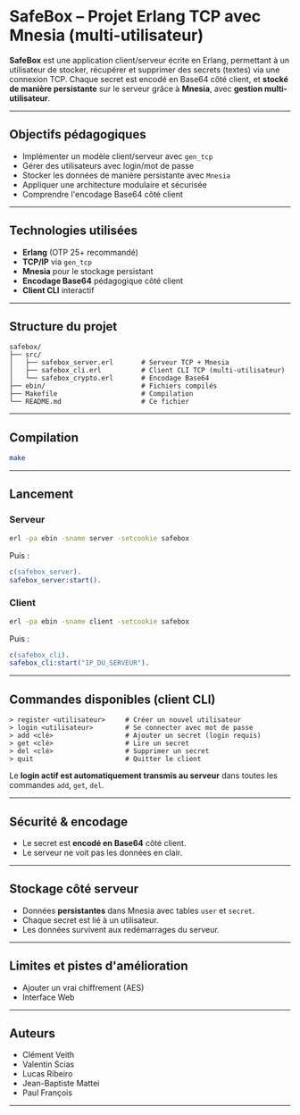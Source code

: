 # SafeBox – Projet Erlang TCP avec Mnesia (multi-utilisateur)

**SafeBox** est une application client/serveur écrite en Erlang, permettant à un utilisateur de stocker, récupérer et supprimer des secrets (textes) via une connexion TCP. Chaque secret est encodé en Base64 côté client, et **stocké de manière persistante** sur le serveur grâce à **Mnesia**, avec **gestion multi-utilisateur**.

---

## Objectifs pédagogiques

- Implémenter un modèle client/serveur avec `gen_tcp`
- Gérer des utilisateurs avec login/mot de passe
- Stocker les données de manière persistante avec `Mnesia`
- Appliquer une architecture modulaire et sécurisée
- Comprendre l'encodage Base64 côté client

---

## Technologies utilisées

- **Erlang** (OTP 25+ recommandé)
- **TCP/IP** via `gen_tcp`
- **Mnesia** pour le stockage persistant
- **Encodage Base64** pédagogique côté client
- **Client CLI** interactif

---

## Structure du projet

```
safebox/
├── src/
│   ├── safebox_server.erl       # Serveur TCP + Mnesia
│   ├── safebox_cli.erl          # Client CLI TCP (multi-utilisateur)
│   └── safebox_crypto.erl       # Encodage Base64
├── ebin/                        # Fichiers compilés
├── Makefile                     # Compilation
└── README.md                    # Ce fichier
```

---

## Compilation

```bash
make
```

---

## Lancement

### Serveur

```bash
erl -pa ebin -sname server -setcookie safebox
```

Puis :

```erlang
c(safebox_server).
safebox_server:start().
```

### Client

```bash
erl -pa ebin -sname client -setcookie safebox
```

Puis :

```erlang
c(safebox_cli).
safebox_cli:start("IP_DU_SERVEUR").
```

---

## Commandes disponibles (client CLI)

```
> register <utilisateur>     # Créer un nouvel utilisateur
> login <utilisateur>        # Se connecter avec mot de passe
> add <clé>                  # Ajouter un secret (login requis)
> get <clé>                  # Lire un secret
> del <clé>                  # Supprimer un secret
> quit                       # Quitter le client
```

Le **login actif est automatiquement transmis au serveur** dans toutes les commandes `add`, `get`, `del`.

---

## Sécurité & encodage

- Le secret est **encodé en Base64** côté client.
- Le serveur ne voit pas les données en clair.

---

## Stockage côté serveur

- Données **persistantes** dans Mnesia avec tables `user` et `secret`.
- Chaque secret est lié à un utilisateur.
- Les données survivent aux redémarrages du serveur.

---

## Limites et pistes d'amélioration

- Ajouter un vrai chiffrement (AES)
- Interface Web

---

## Auteurs

- Clément Veith
- Valentin Scias
- Lucas Ribeiro
- Jean-Baptiste Mattei
- Paul François

---
